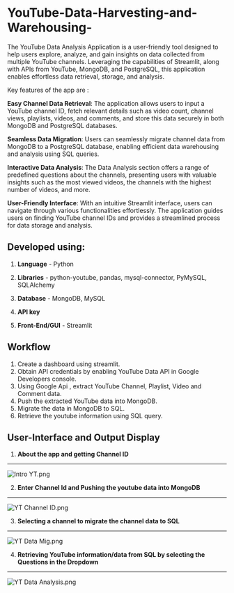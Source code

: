 # YouTube-Data-Harvesting-and-Warehousing-

The YouTube Data Analysis Application is a user-friendly tool designed to help users explore, analyze, and gain insights on data collected from multiple YouTube channels. Leveraging the capabilities of Streamlit, along with APIs from YouTube, MongoDB, and PostgreSQL, this application enables effortless data retrieval, storage, and analysis.

Key features of the app are :

**Easy Channel Data Retrieval**: The application allows users to input a YouTube channel ID, fetch relevant details such as video count, channel views, playlists, videos, and comments, and store this data securely in both MongoDB and PostgreSQL databases.

**Seamless Data Migration**: Users can seamlessly migrate channel data from MongoDB to a PostgreSQL database, enabling efficient data warehousing and analysis using SQL queries.

**Interactive Data Analysis**: The Data Analysis section offers a range of predefined questions about the channels, presenting users with valuable insights such as the most viewed videos, the channels with the highest number of videos, and more.

**User-Friendly Interface**: With an intuitive Streamlit interface, users can navigate through various functionalities effortlessly. The application guides users on finding YouTube channel IDs and provides a streamlined process for data storage and analysis.

**Developed using:**
------------
1. **Language** - Python

2. **Libraries** - python-youtube, pandas, mysql-connector, PyMySQL, SQLAlchemy

3. **Database** - MongoDB, MySQL

4. **API key**

5. **Front-End/GUI** - Streamlit


**Workflow**
------------
1. Create a dashboard using streamlit.
2. Obtain API credentials by enabling YouTube Data API in Google Developers console.
3. Using Google Api , extract YouTube Channel, Playlist, Video and Comment data.
4. Push the extracted YouTube data into MongoDB.
5. Migrate the data in MongoDB to SQL.
6. Retrieve the youtube information using SQL query.


**User-Interface and Output Display**
------------
1. **About the app and getting Channel ID**
------------
![Intro YT.png](https://github.com/darshnk/Youtube-Data-Harvesting-and-Warehousing/blob/main/assets/Intro%20YT.png)


2. **Enter Channel Id and Pushing the youtube data into MongoDB**
------------
![YT Channel ID.png](https://github.com/darshnk/Youtube-Data-Harvesting-and-Warehousing/blob/main/assets/YT%20Channel%20ID.png)


3. **Selecting a channel to migrate the channel data to SQL**
------------
![YT Data Mig.png](https://github.com/darshnk/Youtube-Data-Harvesting-and-Warehousing/blob/main/assets/YT%20Data%20Mig.png)


4. **Retrieving YouTube information/data from SQL by selecting the Questions in the Dropdown**
------------
![YT Data Analysis.png](https://github.com/darshnk/Youtube-Data-Harvesting-and-Warehousing/blob/main/assets/YT%20Data%20Analysis.png)



